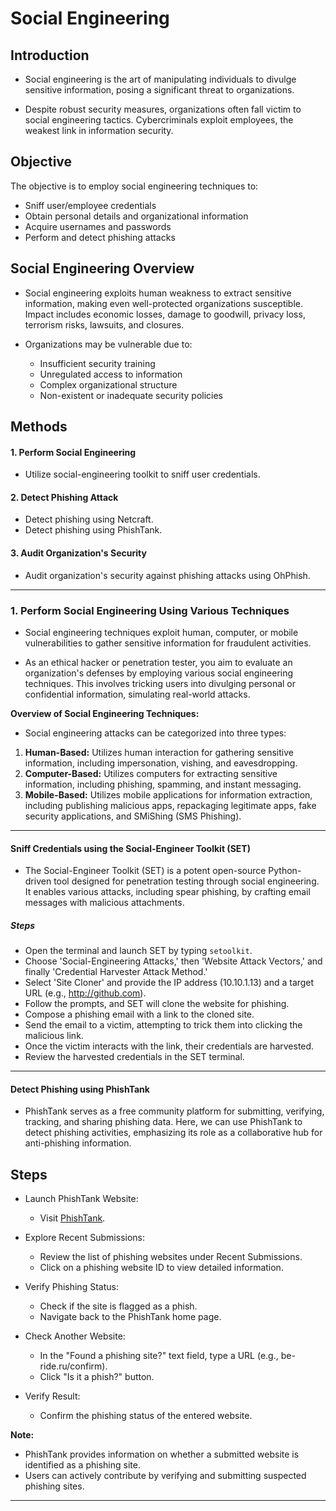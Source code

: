 # Social Engineering

## Introduction

- Social engineering is the art of manipulating individuals to divulge sensitive information, posing a significant threat to organizations.

- Despite robust security measures, organizations often fall victim to social engineering tactics. Cybercriminals exploit employees, the weakest link in information security.

## Objective
The objective is to employ social engineering techniques to:
- Sniff user/employee credentials
- Obtain personal details and organizational information
- Acquire usernames and passwords
- Perform and detect phishing attacks

## Social Engineering Overview

- Social engineering exploits human weakness to extract sensitive information, making even well-protected organizations susceptible. Impact includes economic losses, damage to goodwill, privacy loss, terrorism risks, lawsuits, and closures.

- Organizations may be vulnerable due to:
    - Insufficient security training
    - Unregulated access to information
    - Complex organizational structure
    - Non-existent or inadequate security policies

## Methods

#### 1. Perform Social Engineering
- Utilize social-engineering toolkit to sniff user credentials.

#### 2. Detect Phishing Attack
- Detect phishing using Netcraft.
- Detect phishing using PhishTank.

#### 3. Audit Organization's Security
- Audit organization's security against phishing attacks using OhPhish.

---

### 1. Perform Social Engineering Using Various Techniques

- Social engineering techniques exploit human, computer, or mobile vulnerabilities to gather sensitive information for fraudulent activities.

- As an ethical hacker or penetration tester, you aim to evaluate an organization's defenses by employing various social engineering techniques. This involves tricking users into divulging personal or confidential information, simulating real-world attacks.

**Overview of Social Engineering Techniques:**

- Social engineering attacks can be categorized into three types:
1. **Human-Based:** Utilizes human interaction for gathering sensitive information, including impersonation, vishing, and eavesdropping.
2. **Computer-Based:** Utilizes computers for extracting sensitive information, including phishing, spamming, and instant messaging.
3. **Mobile-Based:** Utilizes mobile applications for information extraction, including publishing malicious apps, repackaging legitimate apps, fake security applications, and SMiShing (SMS Phishing).

---

#### Sniff Credentials using the Social-Engineer Toolkit (SET)

- The Social-Engineer Toolkit (SET) is a potent open-source Python-driven tool designed for penetration testing through social engineering. It enables various attacks, including spear phishing, by crafting email messages with malicious attachments.

##### Steps

- Open the terminal and launch SET by typing `setoolkit`.
- Choose 'Social-Engineering Attacks,' then 'Website Attack Vectors,' and finally 'Credential Harvester Attack Method.'
- Select 'Site Cloner' and provide the IP address (10.10.1.13) and a target URL (e.g., http://github.com).
- Follow the prompts, and SET will clone the website for phishing.
- Compose a phishing email with a link to the cloned site.
- Send the email to a victim, attempting to trick them into clicking the malicious link.
- Once the victim interacts with the link, their credentials are harvested.
- Review the harvested credentials in the SET terminal.

---

#### Detect Phishing using PhishTank

- PhishTank serves as a free community platform for submitting, verifying, tracking, and sharing phishing data. Here, we can use PhishTank to detect phishing activities, emphasizing its role as a collaborative hub for anti-phishing information.

## Steps

- Launch PhishTank Website:
    - Visit [PhishTank](https://www.phishtank.com).

- Explore Recent Submissions:
    - Review the list of phishing websites under Recent Submissions.
    - Click on a phishing website ID to view detailed information.

- Verify Phishing Status:
    - Check if the site is flagged as a phish.
    - Navigate back to the PhishTank home page.

- Check Another Website:
    - In the "Found a phishing site?" text field, type a URL (e.g., be-ride.ru/confirm).
    - Click "Is it a phish?" button.

- Verify Result:
    - Confirm the phishing status of the entered website.
    
**Note:**

- PhishTank provides information on whether a submitted website is identified as a phishing site.
- Users can actively contribute by verifying and submitting suspected phishing sites.

---